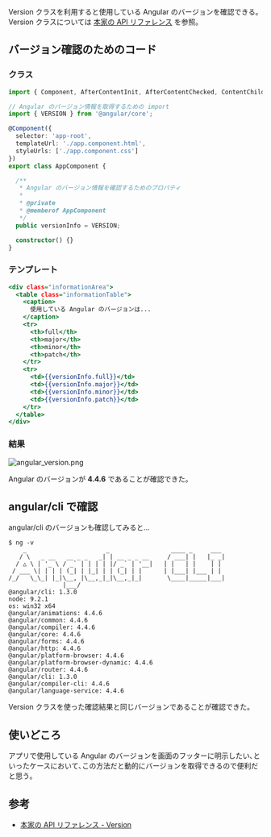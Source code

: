Version クラスを利用すると使用している Angular のバージョンを確認できる。
Version クラスについては [本家の API リファレンス](https://angular.io/api/core/Version) を参照。

## バージョン確認のためのコード

### クラス
```typescript:app.component.ts
import { Component, AfterContentInit, AfterContentChecked, ContentChild } from '@angular/core';

// Angular のバージョン情報を取得するための import
import { VERSION } from '@angular/core';

@Component({
  selector: 'app-root',
  templateUrl: './app.component.html',
  styleUrls: ['./app.component.css']
})
export class AppComponent {

  /**
   * Angular のバージョン情報を確認するためのプロパティ
   *
   * @private
   * @memberof AppComponent
   */
  public versionInfo = VERSION;

  constructor() {}
}
```

### テンプレート

```html:app.component.html
<div class="informationArea">
  <table class="informationTable">
    <caption>
      使用している Angular のバージョンは...
    </caption>
    <tr>
      <th>full</th>
      <th>major</th>
      <th>minor</th>
      <th>patch</th>
    </tr>
    <tr>
      <td>{{versionInfo.full}}</td>
      <td>{{versionInfo.major}}</td>
      <td>{{versionInfo.minor}}</td>
      <td>{{versionInfo.patch}}</td>
    </tr>
  </table>
</div>
```

### 結果

![angular_version.png](https://qiita-image-store.s3.amazonaws.com/0/193342/453d1702-260f-1fc3-9bf4-fcb8fce399ea.png)

Angular のバージョンが **4.4.6** であることが確認できた。


## angular/cli で確認

angular/cli のバージョンも確認してみると...

```:バージョン確認
$ ng -v
    _                      _                 ____ _     ___
   / \   _ __   __ _ _   _| | __ _ _ __     / ___| |   |_ _|
  / △ \ | '_ \ / _` | | | | |/ _` | '__|   | |   | |    | |
 / ___ \| | | | (_| | |_| | | (_| | |      | |___| |___ | |
/_/   \_\_| |_|\__, |\__,_|_|\__,_|_|       \____|_____|___|
               |___/
@angular/cli: 1.3.0
node: 9.2.1
os: win32 x64
@angular/animations: 4.4.6
@angular/common: 4.4.6
@angular/compiler: 4.4.6
@angular/core: 4.4.6
@angular/forms: 4.4.6
@angular/http: 4.4.6
@angular/platform-browser: 4.4.6
@angular/platform-browser-dynamic: 4.4.6
@angular/router: 4.4.6
@angular/cli: 1.3.0
@angular/compiler-cli: 4.4.6
@angular/language-service: 4.4.6
```

Version クラスを使った確認結果と同じバージョンであることが確認できた。

## 使いどころ

アプリで使用している Angular のバージョンを画面のフッターに明示したい､といったケースにおいて､この方法だと動的にバージョンを取得できるので便利だと思う｡

## 参考
* [本家の API リファレンス - Version](https://angular.io/api/core/Version)
